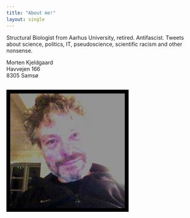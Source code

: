 ```yaml
---
title: "About me!"
layout: single
---
```


Structural Biologist from Aarhus University, retired. Antifascist. Tweets about science, politics, IT, pseudoscience, scientific racism and other nonsense.

<div class="grid">
  <div>
    Morten Kjeldgaard<br/>
    Havvejen 166<br/>
    8305 Samsø<br/>
    <div style="font-size: 1.5rem;" class="social">
        <a href="mailto:"mortenkjeldgaard@gmail.com"><i class="fas fa-envelope fa-lg"></i></a>
        <a href="https://mastodon.online/@mok0"><i class="fab fa-mastodon fa-lg"></i></a>
        <a href="https://github.com/mok0/"><i class="fab fa-github fa-lg"></i></a>
        <a href="https://www.instagram.com/mok0/"><i class="fab fa-instagram fa-lg"></i></a><br/>
    </div>
</div>
<div>
<img alt="Me in 2017" src="/img/selfie-20170111.webp">
</div>
</div>
